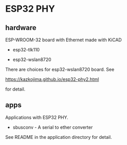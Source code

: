 # ESP32 PHY

## hardware

ESP-WROOM-32 board with Ethernet made with KiCAD

  * esp32-tlk110

  * esp32-wslan8720

  There are choices for esp32-wslan8720 board. See 

https://kazkojima.github.io/esp32-phy2.html

for detail.

## apps

Applications with ESP32 PHY.

  * sbusconv - A serial to ether converter

See README in the application directory for detail.
